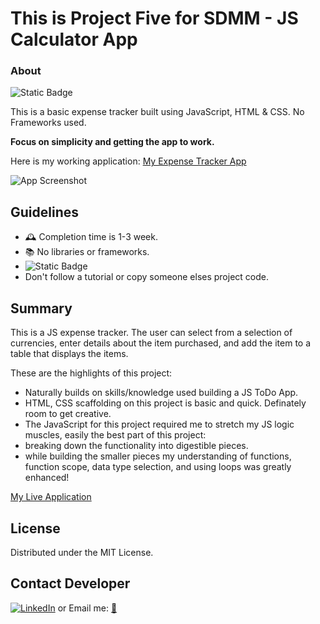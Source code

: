 # This is Project Five for SDMM - JS Calculator App

### About
![Static Badge](https://img.shields.io/badge/Create-have_fun-blue)

This is a basic expense tracker built using JavaScript, HTML & CSS.
No Frameworks used.

**Focus on simplicity and getting the app to work.**

Here is my working application:  [My Expense Tracker App](https://erickarodom.github.io/JSExpenseTrackerApp/)

![App Screenshot](./images/screenshot.jpg)


 ## Guidelines
 - 🕰 Completion time is 1-3 week.
 - 📚 No libraries or frameworks.
 - ![Static Badge](https://img.shields.io/badge/Trust_and_challenge-yourself-blue)
 -  Don't follow a tutorial or copy someone elses project code.


## Summary
This is a JS expense tracker. The user can select from a selection of currencies, enter details about the item purchased, and add the item to a table that displays the items.

These are the highlights of this project: 
- Naturally builds on skills/knowledge used building a JS ToDo App.
- HTML, CSS scaffolding on this project is basic and quick.  Definately room to get creative.
- The JavaScript for this project required me to stretch my JS logic muscles, easily the best   part of this project:
 - breaking down the functionality into digestible pieces.
 - while building the smaller pieces my understanding of functions, function scope, data type selection, and using loops was greatly enhanced!

[My Live Application](https://erickarodom.github.io/JSExpenseTrackerApp/)

## License
Distributed under the MIT License.

## Contact Developer
[![LinkedIn][linkedin-shield]][linkedin-url]   or  Email me: <a href="mailto:ericka.r.odom@gmail.com">📧</a>



[//]: # (Just testing writing comments?)


[linkedin-shield]: <https://img.shields.io/badge/-LinkedIn-black.svg?style=for-the-badge&logo=linkedin&colorB=555>
[linkedin-url]: https://linkedin.com/in/ericka-odom

  
   
 











